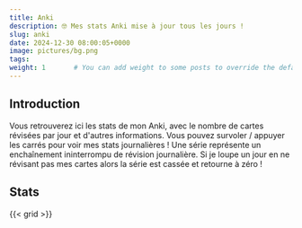 ```yaml
---
title: Anki
description: 🤓 Mes stats Anki mise à jour tous les jours !
slug: anki
date: 2024-12-30 08:00:05+0000
image: pictures/bg.png
tags:
weight: 1       # You can add weight to some posts to override the default sorting (date descending)
---
```


## Introduction
Vous retrouverez ici les stats de mon Anki, avec le nombre de cartes révisées par jour et d'autres informations. Vous pouvez survoler / appuyer les carrés pour voir mes stats journalières ! Une série représente un enchaînement ininterrompu de révision journalière. Si je loupe un jour en ne révisant pas mes cartes alors la série est cassée et retourne à zéro ! 

## Stats
{{< grid >}}